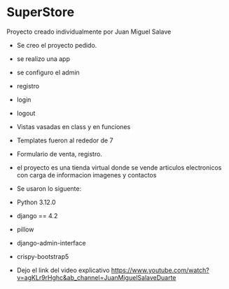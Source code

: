 # SuperStore 
  Proyecto creado individualmente por Juan Miguel Salave 

- Se creo el proyecto pedido. 
- se realizo una app
- se configuro el admin 
- registro
- login
- logout
- Vistas vasadas en class y en funciones
- Templates fueron al rededor de 7
- Formulario de venta, registro.
- el proyecto es una tienda virtual donde se vende articulos electronicos 
con carga de informacion imagenes y contactos

- Se usaron lo siguente:
- Python 3.12.0
- django == 4.2
- pillow
- django-admin-interface
- crispy-bootstrap5
  
- Dejo el link del video explicativo
  https://www.youtube.com/watch?v=agKLr9rHghc&ab_channel=JuanMiguelSalaveDuarte
